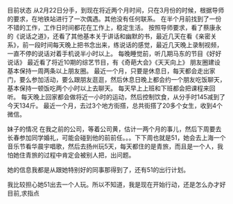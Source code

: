 目前状态
从2月22日分手，到现在将近两个月时间，只在3月份的时候，根据导师的要求，在地铁站进行了一次偶遇。其他没有任何联系。
在半个月前找到了一份不错的工作，工作日时间都花在工作上，稳定生活。
按照导师要求，看了蔡康永的《说话之道》，还看了其他基本关于讲话和幽默的书，最近几天在看《亲密关系》，前一段时间每天晚上把书念出来，练说话的感觉，最近几天晚上录制视频，一直不停的说话对着手机说半小时以上。
每晚睡觉前，听几期马东的节目《好好说话》
最近看了将近10期的综艺节目，有《奇葩大会》《天天向上》
朋友圈建设基本保持一周两条以上朋友圈。
最近一个月，只要是休息日，每天都会走出家门，要么参加活动，要么跟朋友逛逛，然后休息日晚上都会约一个朋友吃饭聊天，基本保持一顿饭吃两个小时以上去聊天。
每天早上上班和下班都会把课程来回听。
每天晚上回家都会做将近一小时的运动，然后控制饮食，从分手时145减到了今天134斤。
最近一个月，去过3个地方街撘，总共街撘了20多个女生，收到4个微信。

妹子的情况
在我之前的公司，等着公司黄，估计一两个月的事儿，然后下周要去长春参加同学婚礼，可能会碰到他的前前任。。。下下周也就是51，她会去上海一个音乐节看华晨宇唱歌，然后去扬州玩5天，每天都住的是青旅，而且是一个人，我怕她住青旅的过程中肯定会被别人把，出问题。

她的信息我都是从跟她特别好的同事那得到了，还有51的出行计划。

我比较担心她51出去一个人玩。所以不知道，我是现在开始行动，还是怎么办才好目前,求指点

